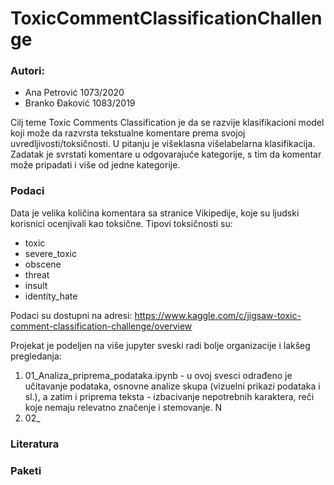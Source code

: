 # ToxicCommentClassificationChallenge

### Autori: 
- Ana Petrović 1073/2020
- Branko Đaković 1083/2019


Cilj teme Toxic Comments Classification je da se razvije klasifikacioni model koji može da razvrsta tekstualne komentare prema svojoj uvredljivosti/toksičnosti. U pitanju je višeklasna višelabelarna klasifikacija. Zadatak je svrstati komentare u odgovarajuće kategorije, s tim da komentar može pripadati i više od jedne kategorije.


### Podaci

Data je velika količina komentara sa stranice Vikipedije, koje su ljudski korisnici ocenjivali kao toksične. Tipovi toksičnosti su: 

- toxic
- severe_toxic
- obscene
- threat
- insult
- identity_hate

Podaci su dostupni na adresi: https://www.kaggle.com/c/jigsaw-toxic-comment-classification-challenge/overview


Projekat je podeljen na više jupyter sveski radi bolje organizacije i lakšeg pregledanja: 

1. 01_Analiza_priprema_podataka.ipynb - u ovoj svesci odrađeno je učitavanje podataka, osnovne analize skupa (vizuelni prikazi podataka i sl.), a zatim i priprema teksta - izbacivanje nepotrebnih karaktera, reči koje nemaju relevatno značenje i stemovanje. N
2. 02_

### Literatura



### Paketi 

